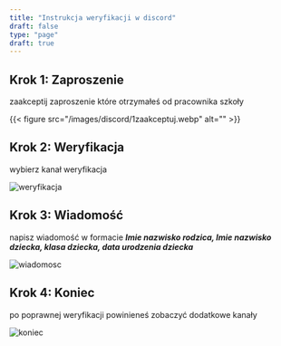 ```yaml
---
title: "Instrukcja weryfikacji w discord"
draft: false
type: "page"
draft: true
---
```


## Krok 1: Zaproszenie

zaakceptij zaproszenie które otrzymałeś od pracownika szkoły

{{< figure src="/images/discord/1zaakceptuj.webp" alt="" >}}

## Krok 2: Weryfikacja

wybierz kanał weryfikacja

![weryfikacja](/images/discord/1weryfikacja.webp )

## Krok 3: Wiadomość

napisz wiadomość w formacie __*Imie nazwisko rodzica, Imie nazwisko dziecka, klasa dziecka, data urodzenia dziecka*__

![wiadomosc](/images/discord/1wiadomosc.webp)

## Krok 4: Koniec

po poprawnej weryfikacji powinieneś zobaczyć dodatkowe kanały

![koniec](/images/discord/1koniec.webp)
